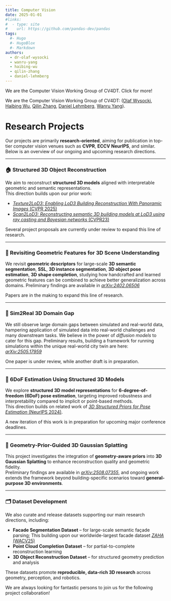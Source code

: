 ```yaml
---
title: Computer Vision
date: 2025-01-01
#links:
#  - type: site
#    url: https://github.com/pandas-dev/pandas
tags:
  #- Hugo
  #- HugoBlox
  #- Markdown
authors:
  - dr-olaf-wysocki
  - wanru-yang
  - haibing-wu
  - qilin-zhang
  - daniel-lehmberg
---
```


We are the Computer Vision Working Group of CV4DT. Click for more!

<!--more-->

We are the Computer Vision Working Group of CV4DT: ([Olaf Wysocki](/author/dr-olaf-wysocki/), [Haibing Wu](/author/haibing-wu/), [Qilin Zhang](/author/qilin-zhang/), [Daniel Lehmberg](/author/daniel-lehmberg/), [Wanru Yang](/author/wanru-yang/)).

# Research Projects

Our projects are primarily **research-oriented**, aiming for publication in top-tier computer vision venues such as **CVPR**, **ECCV** **NeurIPS**, and similar.  
Below is an overview of our ongoing and upcoming research directions.

---

### 🏠 Structured 3D Object Reconstruction

We aim to reconstruct **structured 3D models** aligned with interpretable geometric and semantic representations.  
This direction builds upon our prior work:  
- [*Texture2LoD3: Enabling LoD3 Building Reconstruction With Panoramic Images* (CVPR 2025)](https://openaccess.thecvf.com/content/CVPR2025W/USM3D/papers/Tang_Texture2LoD3_Enabling_LoD3_Building_Reconstruction_With_Panoramic_Images_CVPRW_2025_paper.pdf)  
- [*Scan2LoD3: Reconstructing semantic 3D building models at LoD3 using ray casting and Bayesian networks* (CVPR23)](https://openaccess.thecvf.com/content/CVPR2023W/PCV/papers/Wysocki_Scan2LoD3_Reconstructing_Semantic_3D_Building_Models_at_LoD3_Using_Ray_CVPRW_2023_paper.pdf)  

Several project proposals are currently under review to expand this line of research.

---

### 🧩 Revisiting Geometric Features for 3D Scene Understanding

We revisit **geometric descriptors** for large-scale **3D semantic segmentation**, **SSL**, **3D instance segmentation**, **3D object pose estimation**, **3D shape completion**,  studying how handcrafted and learned geometric features can be combined to achieve better generalization across domains. Preliminary findings are available in [*arXiv:2402.06506*](https://arxiv.org/pdf/2402.06506) 

Papers are in the making to expand this line of research.

---

### 🏁 Sim2Real 3D Domain Gap

We still observe large domain gaps between simulated and real-world data, hampering application of simulated data into real-world challenges and many downstream tasks. We believe in the power of *diffusion models* to cater for this gap. Preliminary results, building a framework for running simulations within the unique real-world city twin are here: [*arXiv:2505.17959*](https://arxiv.org/abs/2505.17959)

One paper is under review, while another draft is in preparation. 

---


### 🧭 6DoF Estimation Using Structured 3D Models

We explore **structured 3D model representations** for **6-degree-of-freedom (6DoF) pose estimation**, targeting improved robustness and interpretability compared to implicit or point-based methods.  
This direction builds on related work of [*3D Structured Priors for Pose Estimation* (NeurIPS 2024)](https://proceedings.neurips.cc/paper_files/paper/2024/file/d78ece6613953f46501b958b7bb4582f-Paper-Conference.pdf).
  
A new iteration of this work is in preparation for upcoming major conference deadlines.

---

### 🌌 Geometry-Prior-Guided 3D Gaussian Splatting

This project investigates the integration of **geometry-aware priors** into **3D Gaussian Splatting** to enhance reconstruction quality and geometric fidelity.  
Preliminary findings are available in [*arXiv:2508.07355*](https://arxiv.org/pdf/2508.07355), and ongoing work extends the framework beyond building-specific scenarios toward **general-purpose 3D environments**.

---

### 🗂️ Dataset Development

We also curate and release datasets supporting our main research directions, including:  
- **Facade Segmentation Dataset** – for large-scale semantic façade parsing; This building upon our worldwide-largest facade dataset [*ZAHA* (WACV25)](https://openaccess.thecvf.com/content/WACV2025/html/Wysocki_ZAHA_Introducing_the_Level_of_Facade_Generalization_and_the_Large-Scale_WACV_2025_paper.html) 
- **Point Cloud Completion Dataset** – for partial-to-complete reconstruction learning  
- **3D Object Reconstruction Dataset** – for structured geometry prediction and analysis  

These datasets promote **reproducible, data-rich 3D research** across geometry, perception, and robotics.



We are always looking for fantastic persons to join us for the following project collaboration!